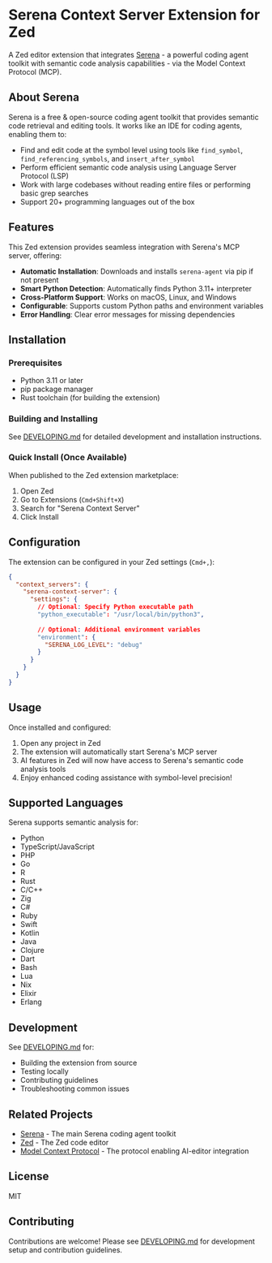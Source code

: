 # Serena Context Server Extension for Zed

A Zed editor extension that integrates [Serena](https://github.com/oraios/serena) - a powerful coding agent toolkit with semantic code analysis capabilities - via the Model Context Protocol (MCP).

## About Serena

Serena is a free & open-source coding agent toolkit that provides semantic code retrieval and editing tools. It works like an IDE for coding agents, enabling them to:

- Find and edit code at the symbol level using tools like `find_symbol`, `find_referencing_symbols`, and `insert_after_symbol`
- Perform efficient semantic code analysis using Language Server Protocol (LSP)
- Work with large codebases without reading entire files or performing basic grep searches
- Support 20+ programming languages out of the box

## Features

This Zed extension provides seamless integration with Serena's MCP server, offering:

- **Automatic Installation**: Downloads and installs `serena-agent` via pip if not present
- **Smart Python Detection**: Automatically finds Python 3.11+ interpreter
- **Cross-Platform Support**: Works on macOS, Linux, and Windows
- **Configurable**: Supports custom Python paths and environment variables
- **Error Handling**: Clear error messages for missing dependencies

## Installation

### Prerequisites

- Python 3.11 or later
- pip package manager
- Rust toolchain (for building the extension)

### Building and Installing

See [DEVELOPING.md](./DEVELOPING.md) for detailed development and installation instructions.

### Quick Install (Once Available)

When published to the Zed extension marketplace:

1. Open Zed
2. Go to Extensions (`Cmd+Shift+X`)
3. Search for "Serena Context Server"
4. Click Install

## Configuration

The extension can be configured in your Zed settings (`Cmd+,`):

```json
{
  "context_servers": {
    "serena-context-server": {
      "settings": {
        // Optional: Specify Python executable path
        "python_executable": "/usr/local/bin/python3",
        
        // Optional: Additional environment variables
        "environment": {
          "SERENA_LOG_LEVEL": "debug"
        }
      }
    }
  }
}
```

## Usage

Once installed and configured:

1. Open any project in Zed
2. The extension will automatically start Serena's MCP server
3. AI features in Zed will now have access to Serena's semantic code analysis tools
4. Enjoy enhanced coding assistance with symbol-level precision!

## Supported Languages

Serena supports semantic analysis for:

- Python
- TypeScript/JavaScript  
- PHP
- Go
- R
- Rust
- C/C++
- Zig
- C#
- Ruby
- Swift
- Kotlin
- Java
- Clojure
- Dart
- Bash
- Lua
- Nix
- Elixir
- Erlang

## Development

See [DEVELOPING.md](./DEVELOPING.md) for:

- Building the extension from source
- Testing locally
- Contributing guidelines
- Troubleshooting common issues

## Related Projects

- [Serena](https://github.com/oraios/serena) - The main Serena coding agent toolkit
- [Zed](https://zed.dev) - The Zed code editor
- [Model Context Protocol](https://modelcontextprotocol.io/) - The protocol enabling AI-editor integration

## License

MIT

## Contributing

Contributions are welcome! Please see [DEVELOPING.md](./DEVELOPING.md) for development setup and contribution guidelines.